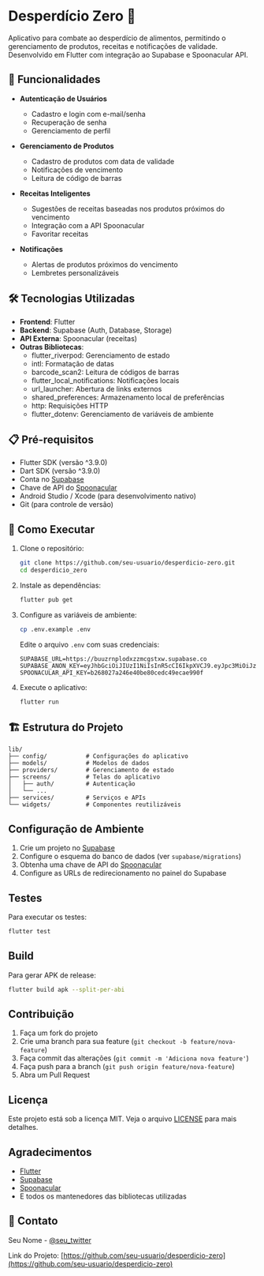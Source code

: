 # Desperdício Zero 🍎

Aplicativo para combate ao desperdício de alimentos, permitindo o gerenciamento de produtos, receitas e notificações de validade. Desenvolvido em Flutter com integração ao Supabase e Spoonacular API.

## 🚀 Funcionalidades

- **Autenticação de Usuários**
  - Cadastro e login com e-mail/senha
  - Recuperação de senha
  - Gerenciamento de perfil

- **Gerenciamento de Produtos**
  - Cadastro de produtos com data de validade
  - Notificações de vencimento
  - Leitura de código de barras

- **Receitas Inteligentes**
  - Sugestões de receitas baseadas nos produtos próximos do vencimento
  - Integração com a API Spoonacular
  - Favoritar receitas

- **Notificações**
  - Alertas de produtos próximos do vencimento
  - Lembretes personalizáveis

## 🛠️ Tecnologias Utilizadas

- **Frontend**: Flutter
- **Backend**: Supabase (Auth, Database, Storage)
- **API Externa**: Spoonacular (receitas)
- **Outras Bibliotecas**:
  - flutter_riverpod: Gerenciamento de estado
  - intl: Formatação de datas
  - barcode_scan2: Leitura de códigos de barras
  - flutter_local_notifications: Notificações locais
  - url_launcher: Abertura de links externos
  - shared_preferences: Armazenamento local de preferências
  - http: Requisições HTTP
  - flutter_dotenv: Gerenciamento de variáveis de ambiente

## 📋 Pré-requisitos

- Flutter SDK (versão ^3.9.0)
- Dart SDK (versão ^3.9.0)
- Conta no [Supabase](https://supabase.com/)
- Chave de API do [Spoonacular](https://spoonacular.com/food-api)
- Android Studio / Xcode (para desenvolvimento nativo)
- Git (para controle de versão)

## 🚀 Como Executar

1. Clone o repositório:
   ```bash
   git clone https://github.com/seu-usuario/desperdicio-zero.git
   cd desperdicio_zero
   ```

2. Instale as dependências:
   ```bash
   flutter pub get
   ```

3. Configure as variáveis de ambiente:
   ```bash
   cp .env.example .env
   ```
   
   Edite o arquivo `.env` com suas credenciais:
   ```
   SUPABASE_URL=https://buuzrnplodxzzmcgstxw.supabase.co
   SUPABASE_ANON_KEY=eyJhbGciOiJIUzI1NiIsInR5cCI6IkpXVCJ9.eyJpc3MiOiJzdXBhYmFzZSIsInJlZiI6ImJ1dXpybnBsb2R4enptY2dzdHh3Iiwicm9sZSI6ImFub24iLCJpYXQiOjE3NTYzODk5ODEsImV4cCI6MjA3MTk2NTk4MX0.6ze2FEZ74cDKAbNFp7ra_lrkO4uIwZxwNBCPp42OVEE
   SPOONACULAR_API_KEY=b268027a246e40be80cedc49ecae990f
   ```

4. Execute o aplicativo:
   ```bash
   flutter run
   ```

## 🏗️ Estrutura do Projeto

```
lib/
├── config/           # Configurações do aplicativo
├── models/           # Modelos de dados
├── providers/        # Gerenciamento de estado
├── screens/          # Telas do aplicativo
│   ├── auth/         # Autenticação
│   └── ...
├── services/         # Serviços e APIs
└── widgets/          # Componentes reutilizáveis
```

##  Configuração de Ambiente

1. Crie um projeto no [Supabase](https://supabase.com/)
2. Configure o esquema do banco de dados (ver `supabase/migrations`)
3. Obtenha uma chave de API do [Spoonacular](https://spoonacular.com/food-api)
4. Configure as URLs de redirecionamento no painel do Supabase

##  Testes

Para executar os testes:
```bash
flutter test
```

##  Build

Para gerar APK de release:
```bash
flutter build apk --split-per-abi
```

##  Contribuição

1. Faça um fork do projeto
2. Crie uma branch para sua feature (`git checkout -b feature/nova-feature`)
3. Faça commit das alterações (`git commit -m 'Adiciona nova feature'`)
4. Faça push para a branch (`git push origin feature/nova-feature`)
5. Abra um Pull Request

##  Licença

Este projeto está sob a licença MIT. Veja o arquivo [LICENSE](LICENSE) para mais detalhes.

##  Agradecimentos

- [Flutter](https://flutter.dev/)
- [Supabase](https://supabase.com/)
- [Spoonacular](https://spoonacular.com/food-api)
- E todos os mantenedores das bibliotecas utilizadas

## 📧 Contato

Seu Nome - [@seu_twitter](https://twitter.com/seu_twitter)

Link do Projeto: [https://github.com/seu-usuario/desperdicio-zero](https://github.com/seu-usuario/desperdicio-zero)
